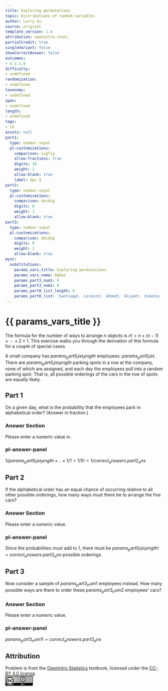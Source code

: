 ```yaml
---
title: Exploring permutations
topic: Distributions of random variables
author: Larry Gu
source: original
template_version: 1.4
attribution: openintro-stats
partialCredit: true
singleVariant: false
showCorrectAnswer: false
outcomes:
- 4.1.1.8
difficulty:
- undefined
randomization:
- undefined
taxonomy:
- undefined
span:
- undefined
length:
- undefined
tags:
- LG
assets: null
part1:
  type: number-input
  pl-customizations:
    comparison: sigfig
    allow-fractions: true
    digits: 10
    weight: 1
    allow-blank: true
    label: $p= $
part2:
  type: number-input
  pl-customizations:
    comparison: decdig
    digits: 0
    weight: 1
    allow-blank: true
part3:
  type: number-input
  pl-customizations:
    comparison: decdig
    digits: 0
    weight: 1
    allow-blank: true
myst:
  substitutions:
    params_vars_title: Exploring permutations
    params_vars_name: Abbas
    params_part3_num1: 8
    params_part3_num2: 8
    params_part0_list_length: 6
    params_part0_list: 'Santiago\  Lorenzo\  Ahmed\  Aliyah\  Ximena\  Maya\ '
---
```

# {{ params_vars_title }}
The formula for the number of ways to arrange $n$ objects is $n! = n\times(n-1)\times \cdots \times 2 \times 1$. This exercise walks you through the derivation of this formula for a couple of special cases.

A small company has ${{params_part0_list_length}}$ employees: ${{params_part0_list}}$. There are ${{params_part0_list_length}}$ parking spots in a row at the company, none of which are assigned, and each day the employees pull into a random parking spot. That is, all possible orderings of the cars in the row of spots are equally likely.

## Part 1

On a given day, what is the probability that the employees park in alphabetical order? (Answer in fraction.)

### Answer Section

Please enter a numeric value in.

### pl-answer-panel

${1/ {{params_part0_list_length}} }\times .. \times{1/1} = 1/5!=1/{{correct_answers.part2_ans}}$

## Part 2

If the alphabetical order has an equal chance of occurring relative to all other possible orderings, how many ways must there be to arrange the five cars?

### Answer Section

Please enter a numeric value.

### pl-answer-panel

Since the probabilities must add to 1, there must be ${{params_part0_list_length}}!={{correct_answers.part2_ans}}$ possible orderings

## Part 3

Now consider a sample of ${{ params_part3_num1 }}$ employees instead. How many possible ways are there to order these ${{ params_part3_num2 }}$ employees' cars?

### Answer Section

Please enter a numeric value.

### pl-answer-panel

${{params_part3_num1}}!={{correct_answers.part3_ans}}$

## Attribution

Problem is from the [OpenIntro Statistics](https://openintro.org/book/os/) textbook, licensed under the [CC-BY 4.0 license](https://creativecommons.org/licenses/by/4.0/).<br>![Image representing the Creative Commons 4.0 BY license.](https://raw.githubusercontent.com/firasm/bits/master/by.png)